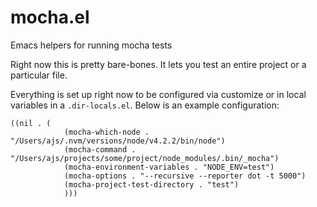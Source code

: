 # mocha.el
Emacs helpers for running mocha tests

Right now this is pretty bare-bones. It lets you test an entire project or a particular file.

Everything is set up right now to be configured via customize or in local variables in a `.dir-locals.el`. Below is an example configuration:

```
((nil . (
            (mocha-which-node . "/Users/ajs/.nvm/versions/node/v4.2.2/bin/node")
            (mocha-command . "/Users/ajs/projects/some/project/node_modules/.bin/_mocha")
            (mocha-environment-variables . "NODE_ENV=test")
            (mocha-options . "--recursive --reporter dot -t 5000")
            (mocha-project-test-directory . "test")
            )))

```
